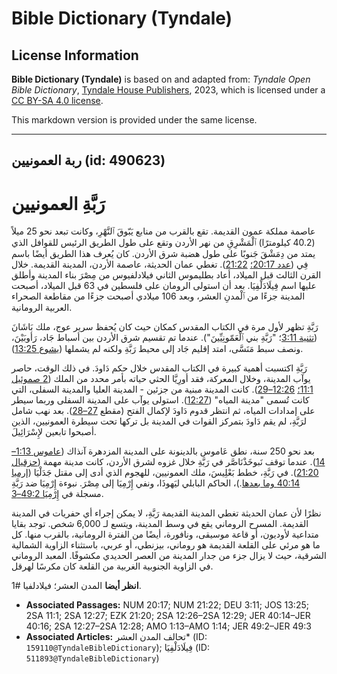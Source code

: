 # Bible Dictionary (Tyndale)

## License Information

**Bible Dictionary (Tyndale)** is based on and adapted from: _Tyndale Open Bible Dictionary_, [Tyndale House Publishers](https://tyndaleopenresources.com/), 2023, which is licensed under a [CC BY-SA 4.0 license](https://creativecommons.org/licenses/by-sa/4.0/legalcode.en).

This markdown version is provided under the same license.



--------------------------------

## ربة العمونيين (id: 490623)

رَبَّةِ العمونيين
=================

عاصمة مملكة عمون القديمة. تقع بالقرب من منابع يَبّوقَ ٱلنَّهْرِ، وكانت تبعد نحو 25 ميلاً (40\.2 كيلومترًا) ٱلْمَشْرِقِ من نهر الأردن وتقع على طول الطريق الرئيس للقوافل الذي يمتد من دِمَشْقَ جَنوبًا على طول هضبة شرق الأردن. كان يُعرف هذا الطريق أيضًا باسم فِي ([عدد 20:17؛](https://ref.ly/Num20:17) [21:22](https://ref.ly/Num21:22)). تغطي عمان الحديثة، عاصمة الأردن، المدينة القديمة. خلال القرن الثالث قبل الميلاد، أعاد بطليموس الثاني فيلادلفيوس من مِصْرَ بناء المدينة وأطلق عليها اسم فِيلَادَلْفِيَا. بعد أن استولى الرومان على فلسطين في 63 قبل الميلاد، أصبحت المدينة جزءًا من ٱلْمدنِ العشر، وبعد 106 ميلادي أصبحت جزءًا من مقاطعة الصحراء العربية الرومانية.

رَبَّةِ تظهر لأول مرة في الكتاب المقدس كمكان حيث كان يُحفظ سرير عوج، ملك بَاشَانَ ([تثنية 3:11](https://ref.ly/Deut3:11)؛ "رَبَّةِ بني ٱلْعَمّونِيِّينَ"). عندما تم تقسيم شرق الأردن بين أسباط جَاد، رَأوبَيْنَ، ونصف سبط مَنَسَّى، امتد إقليم جَاد إلى محيط رَبَّةِ ولكنه لم يشملها ([يشوع 13:25](https://ref.ly/Josh13:25)).

رَبَّةِ اكتسبت أهمية كبيرة في الكتاب المقدس خلال حكم دَاودَ. في ذلك الوقت، حاصر يوآب المدينة، وخلال المعركة، فقد أورِيَّا الحثي حياته بأمر محدد من الملك ([2 صموئيل 11:1؛](https://ref.ly/2Sam11:1) [12:26–29](https://ref.ly/2Sam12:26-2Sam12:29)). كانت المدينة مبنية من جزئين \- المدينة العليا والمدينة السفلى، التي كانت تُسمى "مدينة المياه" ([12:27](https://ref.ly/2Sam12:27)). استولى يوآب على المدينة السفلى وربما سيطر على إمدادات المياه، ثم انتظر قدوم دَاودَ لإكمال الفتح (مقطع [27–28](https://ref.ly/2Sam12:27-2Sam12:28)). بعد نهب شامل لرَبَّةِ، لم يقم دَاودَ بتمركز القوات في المدينة بل تركها تحت سيطرة العمونيين، الذين أصبحوا تابعين لإِسْرَائِيلَ.

بعد نحو 250 سنة، نطق عَاموس بالدينونة على المدينة المزدهرة آنذاك ([عاموس 1:13–14](https://ref.ly/Amos1:13-Amos1:14)). عندما توقف نَبوخَذْنَاصَّر في رَبَّةِ خلال غزوه لشرق الأردن، كانت مدينة مهمة ([حزقيال 21:20](https://ref.ly/Ezek21:20)). في رَبَّةِ، خطط بَعْلِيسَ، ملك العمونيين، للهجوم الذي أدى إلى مقتل جَدَلْيَا ([إرميا 40:14 وما بعدها](https://ref.ly/Jer40:14-Jer40:16).)، الحاكم البابلي ليَهوذَا، ونفي إِرْمِيَا إلى مِصْرَ. نبوءة إِرْمِيَا ضد رَبَّةِ مسجلة في [إِرْمِيَا 49:2–3](https://ref.ly/Jer49:2-Jer49:3).

نظرًا لأن عمان الحديثة تغطي المدينة القديمة رَبَّةِ، لا يمكن إجراء أي حفريات في المدينة القديمة. المسرح الروماني يقع في وسط المدينة، ويتسع لـ 6,000 شخص. توجد بقايا متداعية لأوديون، أو قاعة موسيقى، ونافورة، أيضًا من الفترة الرومانية، بالقرب منها. كل ما هو مرئي على القلعة القديمة هو روماني، بيزنطي، أو عربي، باستثناء الزاوية الشمالية الشرقية، حيث لا يزال جزء من جدار المدينة من العصر الحديدي مكشوفًا. المعبد الروماني في الزاوية الجنوبية الغربية من القلعة كان مكرسًا لهرقل.

**انظر أيضا** المدن العشر؛ فيلادلفيا \#1.

* **Associated Passages:** NUM 20:17; NUM 21:22; DEU 3:11; JOS 13:25; 2SA 11:1; 2SA 12:27; EZK 21:20; 2SA 12:26–2SA 12:29; JER 40:14–JER 40:16; 2SA 12:27–2SA 12:28; AMO 1:13–AMO 1:14; JER 49:2–JER 49:3
* **Associated Articles:** تحالف المدن العشر* (ID: `159110@TyndaleBibleDictionary`); فِيلَادَلْفِيَا (ID: `511893@TyndaleBibleDictionary`)

